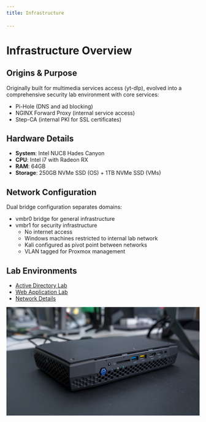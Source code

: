 ```yaml
---
title: Infrastructure

---
```


# Infrastructure Overview

## Origins & Purpose

Originally built for multimedia services access (yt-dlp), evolved into a comprehensive security lab environment with core services:

- Pi-Hole (DNS and ad blocking)
- NGINX Forward Proxy (internal service access)
- Step-CA (internal PKI for SSL certificates)

## Hardware Details

- **System**: Intel NUC8 Hades Canyon
- **CPU**: Intel i7 with Radeon RX
- **RAM**: 64GB
- **Storage**: 250GB NVMe SSD (OS) + 1TB NVMe SSD (VMs)

## Network Configuration

Dual bridge configuration separates domains:

- vmbr0 bridge for general infrastructure
- vmbr1 for security infrastructure
  - No internet access
  - Windows machines restricted to internal lab network
  - Kali configured as pivot point between networks
  - VLAN tagged for Proxmox management

## Lab Environments

- [Active Directory Lab](ActiveDirectoryLab.md)
- [Web Application Lab](WebAppLab.md)
- [Network Details](network.md)

![Intel NUC8](../assets/nuc8.jpg)
